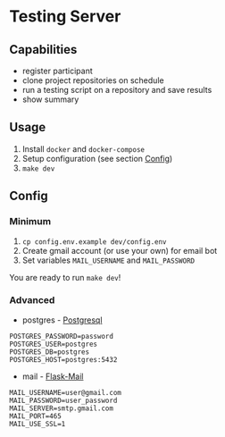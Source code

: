 # Testing Server
## Capabilities  
  - register participant
  - clone project repositories on schedule
  - run a testing script on a repository and save results
  - show summary

## Usage
  1. Install ```docker``` and ```docker-compose```
  2. Setup configuration (see section [Config](#config))
  3. ```make dev```

## Config  
### Minimum  
  1. ```cp config.env.example dev/config.env```  
  2. Create gmail account (or use your own) for email bot  
  3. Set variables ```MAIL_USERNAME``` and ```MAIL_PASSWORD```  

You are ready to run ```make dev```!

### Advanced   
 - postgres - [Postgresql](https://hub.docker.com/_/postgres/)
```
POSTGRES_PASSWORD=password
POSTGRES_USER=postgres
POSTGRES_DB=postgres
POSTGRES_HOST=postgres:5432
```  
 - mail - [Flask-Mail](https://pythonhosted.org/Flask-Mail/)
```
MAIL_USERNAME=user@gmail.com
MAIL_PASSWORD=user_password
MAIL_SERVER=smtp.gmail.com
MAIL_PORT=465
MAIL_USE_SSL=1
```  
